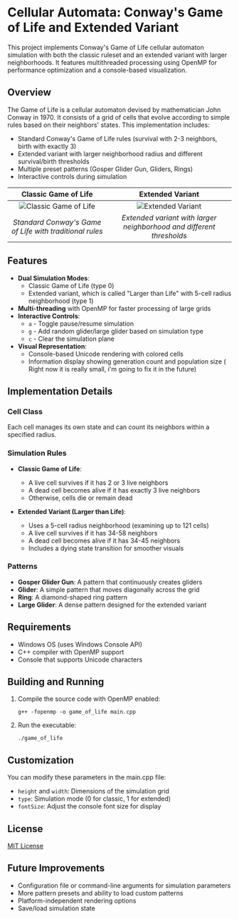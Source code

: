 # Cellular Automata: Conway's Game of Life and Extended Variant

This project implements Conway's Game of Life cellular automaton simulation with both the classic ruleset and an extended variant with larger neighborhoods. It features multithreaded processing using OpenMP for performance optimization and a console-based visualization.

## Overview

The Game of Life is a cellular automaton devised by mathematician John Conway in 1970. It consists of a grid of cells that evolve according to simple rules based on their neighbors' states. This implementation includes:

- Standard Conway's Game of Life rules (survival with 2-3 neighbors, birth with exactly 3)
- Extended variant with larger neighborhood radius and different survival/birth thresholds
- Multiple preset patterns (Gosper Glider Gun, Gliders, Rings)
- Interactive controls during simulation

| Classic Game of Life | Extended Variant |
|:-------------------:|:----------------:|
| ![Classic Game of Life](https://github.com/user-attachments/assets/352c6b0e-0e13-4425-896f-ab39316bf72c) | ![Extended Variant](https://github.com/user-attachments/assets/e4a1cd6b-cf10-4ea3-8843-19a863ba496a) |
| *Standard Conway's Game of Life with traditional rules* | *Extended variant with larger neighborhood and different thresholds* |

## Features

- **Dual Simulation Modes**:
  - Classic Game of Life (type 0)
  - Extended variant, which is called "Larger than Life" with 5-cell radius neighborhood (type 1)
- **Multi-threading** with OpenMP for faster processing of large grids
- **Interactive Controls**:
  - `a` - Toggle pause/resume simulation
  - `g` - Add random glider/large glider based on simulation type
  - `c` - Clear the simulation plane
- **Visual Representation**:
  - Console-based Unicode rendering with colored cells
  - Information display showing generation count and population size ( Right now it is really small, i'm going to fix it in the future)

## Implementation Details

### Cell Class
Each cell manages its own state and can count its neighbors within a specified radius.

### Simulation Rules
- **Classic Game of Life**:
  - A live cell survives if it has 2 or 3 live neighbors
  - A dead cell becomes alive if it has exactly 3 live neighbors
  - Otherwise, cells die or remain dead

- **Extended Variant (Larger than Life)**:
  - Uses a 5-cell radius neighborhood (examining up to 121 cells)
  - A live cell survives if it has 34-58 neighbors
  - A dead cell becomes alive if it has 34-45 neighbors
  - Includes a dying state transition for smoother visuals

### Patterns
- **Gosper Glider Gun**: A pattern that continuously creates gliders
- **Glider**: A simple pattern that moves diagonally across the grid
- **Ring**: A diamond-shaped ring pattern
- **Large Glider**: A dense pattern designed for the extended variant

## Requirements

- Windows OS (uses Windows Console API)
- C++ compiler with OpenMP support
- Console that supports Unicode characters

## Building and Running

1. Compile the source code with OpenMP enabled:
   ```
   g++ -fopenmp -o game_of_life main.cpp
   ```

2. Run the executable:
   ```
   ./game_of_life
   ```

## Customization

You can modify these parameters in the main.cpp file:
- `height` and `width`: Dimensions of the simulation grid
- `type`: Simulation mode (0 for classic, 1 for extended)
- `fontSize`: Adjust the console font size for display

## License

[MIT License](https://github.com/AdamCofala/Game-of-Life/blob/master/LICENSE)

## Future Improvements

- Configuration file or command-line arguments for simulation parameters
- More pattern presets and ability to load custom patterns
- Platform-independent rendering options
- Save/load simulation state
